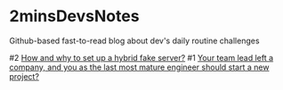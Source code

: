 # 2minsDevsNotes
Github-based fast-to-read blog about dev's daily routine challenges

#2 [How and why to set up a hybrid fake server?](https://github.com/vtcaregorodtcev/2minsDevsNotes/issues/2)
#1 [Your team lead left a company, and you as the last most mature engineer should start a new project?](https://github.com/vtcaregorodtcev/2minsDevsNotes/issues/1)
